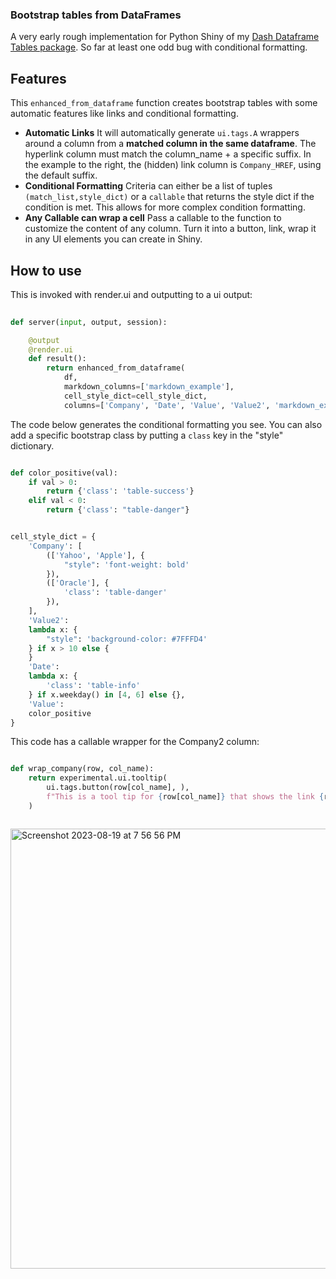 ### Bootstrap tables from DataFrames

A very early rough implementation for Python Shiny of my [Dash Dataframe Tables package](https://github.com/astrowonk/dash_dataframe_table). So far at least one odd bug with conditional formatting.

## Features

This `enhanced_from_dataframe` function creates bootstrap tables with some automatic features like links and conditional formatting.

* **Automatic Links** It will automatically generate `ui.tags.A` wrappers around a column from a __matched column in the same dataframe__.  The hyperlink column must match the column_name + a specific suffix. In the example to the right, the (hidden) link column is `Company_HREF`, using the default suffix.
* **Conditional Formatting** Criteria can either be a list of tuples `(match_list,style_dict)` or a `callable` that returns the style dict if the condition is met. This allows for more complex condition formatting.
* **Any Callable can wrap a cell** Pass a callable to the function to customize the content of any column. Turn it into a button, link, wrap it in any UI elements you can create in Shiny.

## How to use
This is invoked with render.ui and outputting to a ui output:

```python
        
def server(input, output, session):

    @output
    @render.ui
    def result():
        return enhanced_from_dataframe(
            df,
            markdown_columns=['markdown_example'],
            cell_style_dict=cell_style_dict,
            columns=['Company', 'Date', 'Value', 'Value2', 'markdown_example'])


```


The code below generates the conditional formatting you see. You can also add a specific bootstrap class by putting a `class` key in the "style" dictionary.

```python

def color_positive(val):
    if val > 0:
        return {'class': 'table-success'}
    elif val < 0:
        return {'class': "table-danger"}


cell_style_dict = {
    'Company': [
        (['Yahoo', 'Apple'], {
            "style": 'font-weight: bold'
        }),
        (['Oracle'], {
            'class': 'table-danger'
        }),
    ],
    'Value2':
    lambda x: {
        "style": 'background-color: #7FFFD4'
    } if x > 10 else {
    }
    'Date':
    lambda x: {
        'class': 'table-info'
    } if x.weekday() in [4, 6] else {},
    'Value':
    color_positive
}
```

This code has a callable wrapper for the Company2 column:

```python

def wrap_company(row, col_name):
    return experimental.ui.tooltip(
        ui.tags.button(row[col_name], ),
        f"This is a tool tip for {row[col_name]} that shows the link {row['Company_HREF']}"
    )



```


<img width="704" alt="Screenshot 2023-08-19 at 7 56 56 PM" src="https://github.com/astrowonk/shiny_tables/assets/13702392/1beb0669-4d65-4640-aa27-ede19a2f4d44">
